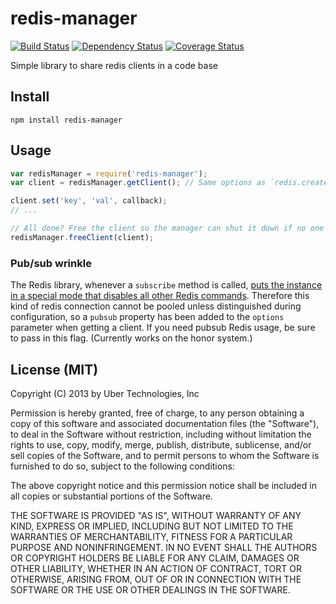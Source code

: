 # redis-manager

[![Build Status](https://travis-ci.org/uber/redis-manager.png?branch=master)](https://travis-ci.org/uber/redis-manager) [![Dependency Status](https://david-dm.org/uber/redis-manager.png)](https://david-dm.org/uber/redis-manager) [![Coverage Status](https://coveralls.io/repos/uber/redis-manager/badge.png)](https://coveralls.io/r/uber/redis-manager)

Simple library to share redis clients in a code base

## Install

    npm install redis-manager

## Usage

```js
var redisManager = require('redis-manager');
var client = redisManager.getClient(); // Same options as `redis.createClient`, is an instance of `redis`'s client

client.set('key', 'val', callback);
// ...

// All done? Free the client so the manager can shut it down if no one is using it, anymore.
redisManager.freeClient(client);
```

### Pub/sub wrinkle

The Redis library, whenever a `subscribe` method is called, [puts the instance in a special mode that disables all other Redis commands](https://github.com/mranney/node_redis#publish--subscribe). Therefore this kind of redis connection cannot be pooled unless distinguished during configuration, so a `pubsub` property has been added to the `options` parameter when getting a client. If you need pubsub Redis usage, be sure to pass in this flag. (Currently works on the honor system.)

## License (MIT)

Copyright (C) 2013 by Uber Technologies, Inc

Permission is hereby granted, free of charge, to any person obtaining a copy
of this software and associated documentation files (the "Software"), to deal
in the Software without restriction, including without limitation the rights
to use, copy, modify, merge, publish, distribute, sublicense, and/or sell
copies of the Software, and to permit persons to whom the Software is
furnished to do so, subject to the following conditions:

The above copyright notice and this permission notice shall be included in
all copies or substantial portions of the Software.

THE SOFTWARE IS PROVIDED "AS IS", WITHOUT WARRANTY OF ANY KIND, EXPRESS OR
IMPLIED, INCLUDING BUT NOT LIMITED TO THE WARRANTIES OF MERCHANTABILITY,
FITNESS FOR A PARTICULAR PURPOSE AND NONINFRINGEMENT. IN NO EVENT SHALL THE
AUTHORS OR COPYRIGHT HOLDERS BE LIABLE FOR ANY CLAIM, DAMAGES OR OTHER
LIABILITY, WHETHER IN AN ACTION OF CONTRACT, TORT OR OTHERWISE, ARISING FROM,
OUT OF OR IN CONNECTION WITH THE SOFTWARE OR THE USE OR OTHER DEALINGS IN
THE SOFTWARE.
